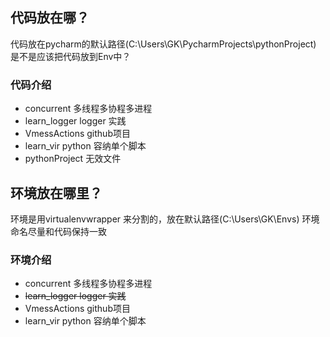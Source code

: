 ## 代码放在哪？
代码放在pycharm的默认路径(C:\Users\GK\PycharmProjects\pythonProject)
是不是应该把代码放到Env中？
### 代码介绍
- concurrent 多线程多协程多进程
- learn_logger logger 实践
- VmessActions github项目
- learn_vir python 容纳单个脚本
- pythonProject 无效文件

## 环境放在哪里？
环境是用virtualenvwrapper 来分割的，放在默认路径(C:\Users\GK\Envs)
环境命名尽量和代码保持一致
### 环境介绍
- concurrent 多线程多协程多进程
- ~~learn_logger logger 实践~~
- VmessActions github项目
- learn_vir python 容纳单个脚本